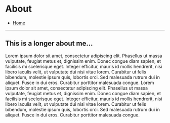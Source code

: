 # About

- [Home](https://m3t4m1k3.github.io/m3t4m1k3/)

---

## This is a longer about me...
Lorem ipsum dolor sit amet, consectetur adipiscing elit. Phasellus ut massa vulputate, feugiat metus et, dignissim enim. Donec congue diam sapien, et facilisis mi scelerisque eget. Integer efficitur, mauris id mollis hendrerit, nisi libero iaculis velit, ut vulputate dui nisi vitae lorem. Curabitur ut felis bibendum, molestie ipsum quis, lobortis orci. Sed malesuada rutrum dui in aliquet. Fusce in dui eros. Curabitur porttitor malesuada congue. Lorem ipsum dolor sit amet, consectetur adipiscing elit. Phasellus ut massa vulputate, feugiat metus et, dignissim enim. Donec congue diam sapien, et facilisis mi scelerisque eget. Integer efficitur, mauris id mollis hendrerit, nisi libero iaculis velit, ut vulputate dui nisi vitae lorem. Curabitur ut felis bibendum, molestie ipsum quis, lobortis orci. Sed malesuada rutrum dui in aliquet. Fusce in dui eros. Curabitur porttitor malesuada congue.
